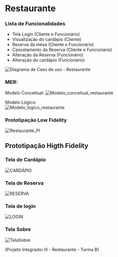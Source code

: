 # Restaurante

### Lista de Funcionalidades

- Tela Login (Cliente e Funcionário)
- Visualização do cardápio (Cliente)
- Reserva da mesa (Cliente e Funcionário)
- Cancelamento da Reserva (Cliente e Funcionário)
- Alteração da Reserva (Funcionário)
- Alteração do cardápio (Funcionário)

![Diagrama de Caso de uso - Restaurante](https://user-images.githubusercontent.com/99230983/225476029-5dcf0992-76ed-495e-bde8-051c15c731e1.jpeg)





### MER: <br>
Modelo Conceitual:
![Modelo_conceitual_restaurante](https://user-images.githubusercontent.com/93954117/225476886-dd84ac6f-4409-4cd9-a77b-3172cd894dcf.JPG)


Modelo Lógico: <br>
![Modelo_logico_restaurante](https://user-images.githubusercontent.com/91094630/225478252-80ab5bd7-06b4-482e-b9ff-083ce7d24c95.jpg)

### Prototipação Low Fidelity

![Restaurante_PI](https://user-images.githubusercontent.com/99230983/225489050-47b6f994-a5b9-4911-bebe-d7d62360b315.png)

## Prototipação Higth Fidelity

### Tela de Cardápio
![CARDÁPIO](https://user-images.githubusercontent.com/101409419/225489726-14e4e043-f5d5-40ac-b85d-5e02c4fed120.png)

### Tela de Reserva
![RESERVA](https://user-images.githubusercontent.com/101409419/225489966-c22c26a1-2d56-4713-bca0-5cdf4161daff.png)

### Tela de login
![LOGIN](https://user-images.githubusercontent.com/113261440/225491960-b96e93d9-fffb-4f82-b223-4a2896f0b3f8.png)

### Tela Sobre
![TelaSobre](https://user-images.githubusercontent.com/99230983/225492891-5f56339f-c44b-4285-a360-9f98a8610636.png)

[Projeto Integrador III - Restaurante - Turma B]
